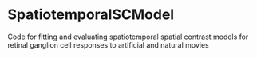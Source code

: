 # SpatiotemporalSCModel
Code for fitting and evaluating spatiotemporal spatial contrast models for retinal ganglion cell responses to artificial and natural movies
